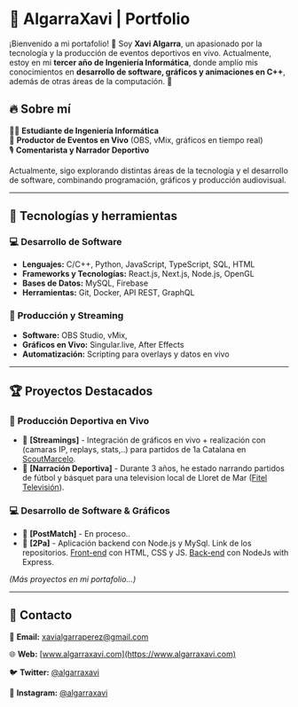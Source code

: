 # 🎯 AlgarraXavi | Portfolio

¡Bienvenido a mi portafolio! 👋 Soy **Xavi Algarra**, un apasionado por la tecnología y la producción de eventos deportivos en vivo. Actualmente, estoy en mi **tercer año de Ingeniería Informática**, donde amplío mis conocimientos en **desarrollo de software, gráficos y animaciones en C++**, además de otras áreas de la computación. 🚀

## 🔥 Sobre mí
👨‍💻 **Estudiante de Ingeniería Informática**  
🎥 **Productor de Eventos en Vivo** (OBS, vMix, gráficos en tiempo real)  
🎙️ **Comentarista y Narrador Deportivo**  

Actualmente, sigo explorando distintas áreas de la tecnología y el desarrollo de software, combinando programación, gráficos y producción audiovisual.

---

## 🚀 Tecnologías y herramientas

### 💻 **Desarrollo de Software**
- **Lenguajes:** C/C++, Python, JavaScript, TypeScript, SQL, HTML
- **Frameworks y Tecnologías:** React.js, Next.js, Node.js, OpenGL
- **Bases de Datos:** MySQL, Firebase
- **Herramientas:** Git, Docker, API REST, GraphQL

### 🎥 **Producción y Streaming**
- **Software:** OBS Studio, vMix, 
- **Gráficos en Vivo:** Singular.live, After Effects
- **Automatización:** Scripting para overlays y datos en vivo 

---

## 🏆 Proyectos Destacados
### 📡 **Producción Deportiva en Vivo**
- 🔹 **[Streamings]** - Integración de gráficos en vivo + realización con (camaras IP, replays, stats,..) para partidos de 1a Catalana en [ScoutMarcelo](https://www.youtube.com/@scout_marcestreaming8404).
- 🔹 **[Narración Deportiva]** - Durante 3 años, he estado narrando partidos de fútbol y básquet para una television local de Lloret de Mar ([Fitel Televisión](https://www.youtube.com/@fiteltelevision_LloretdeMar)). 

### 💻 **Desarrollo de Software & Gráficos**
- 🔹 **[PostMatch]** - En proceso..
- 🔹 **[2Pa]** - Aplicación backend con Node.js y MySql. Link de los repositorios. [Front-end](https://github.com/2PA-ECV/front-end) con HTML, CSS y JS. [Back-end](https://github.com/2PA-ECV/back-end) con NodeJs with Express.

*(Más proyectos en mi portafolio...)*

---

## 📩 Contacto
📧 **Email:** [xavialgarraperez@gmail.com](mailto:xavialgarraperez@gmail.com)

🌐 **Web:** [www.algarraxavi.com](https://www.algarraxavi.com)

🐦 **Twitter:** [@algarraxavi](https://twitter.com/algarraxavi)

📸 **Instagram:** [@algarraxavi](https://instagram.com/algarraxavi)

